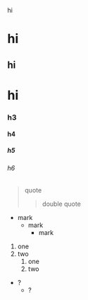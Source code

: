 hi

# hi

## hi

# hi

### h3

#### h4

##### h5

###### h6

> quote
>
> > double quote

- mark
  - mark
    - mark

1. one
2. two
   1. one
   2. two

- ?
  - ?
